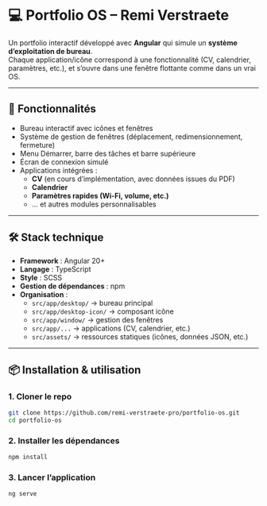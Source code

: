 # 💻 Portfolio OS – Remi Verstraete

Un portfolio interactif développé avec **Angular** qui simule un **système d’exploitation de bureau**.  
Chaque application/icône correspond à une fonctionnalité (CV, calendrier, paramètres, etc.), et s’ouvre dans une fenêtre flottante comme dans un vrai OS.

---

## 🚀 Fonctionnalités

- Bureau interactif avec icônes et fenêtres
- Système de gestion de fenêtres (déplacement, redimensionnement, fermeture)
- Menu Démarrer, barre des tâches et barre supérieure
- Écran de connexion simulé
- Applications intégrées :
  - **CV** (en cours d’implémentation, avec données issues du PDF)
  - **Calendrier**
  - **Paramètres rapides (Wi-Fi, volume, etc.)**
  - … et autres modules personnalisables

---

## 🛠️ Stack technique

- **Framework** : Angular 20+
- **Langage** : TypeScript
- **Style** : SCSS
- **Gestion de dépendances** : npm
- **Organisation** :
  - `src/app/desktop/` → bureau principal
  - `src/app/desktop-icon/` → composant icône
  - `src/app/window/` → gestion des fenêtres
  - `src/app/...` → applications (CV, calendrier, etc.)
  - `src/assets/` → ressources statiques (icônes, données JSON, etc.)

---

## 📦 Installation & utilisation

### 1. Cloner le repo

```bash
git clone https://github.com/remi-verstraete-pro/portfolio-os.git
cd portfolio-os
```

### 2. Installer les dépendances

```bash
npm install
```

### 3. Lancer l’application

```bash
ng serve
```
